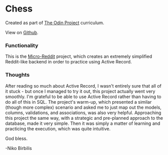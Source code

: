 # Chess
Created as part of [The Odin Project](https://www.theodinproject.com) curriculum.

View on [Github](https://github.com/harmolipi/micro-reddit).

### Functionality

This is the [Micro-Reddit](https://www.theodinproject.com/paths/full-stack-ruby-on-rails/courses/ruby-on-rails/lessons/building-with-active-record-ruby-on-rails) project, which creates an extremely simplified Reddit-like backend in order to practice using Active Record.

### Thoughts

After reading so much about Active Record, I wasn't entirely sure that all of it stuck - but once I managed to try it out, this project actually went very smoothly. I'm grateful to be able to use Active Record rather than having to do all of this in SQL. The project's warm-up, which presented a similar (though more complex) scenario and asked me to just map out the models, columns, validations, and associations, was also very helpful. Approaching this project the same way, with a strategic and pre-planned approach to the database, made it very simple. Then it was simply a matter of learning and practicing the execution, which was quite intuitive.

God bless.

-Niko Birbilis
